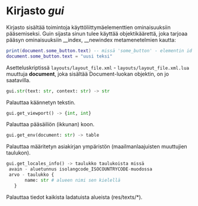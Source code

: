 # Kirjasto *gui*

Kirjasto sisältää toimintoja käyttöliittymäelementtien ominaisuuksiin pääsemiseksi. Guin sijasta sinun tulee käyttää objektikäärettä, joka tarjoaa pääsyn ominaisuuksiin __index, __newindex metamenetelmien kautta:

```lua
print(document.some_button.text) -- missä 'some_button' - elementin id
document.some_button.text = "uusi teksi"
```

Asetteluskriptissä `layouts/layout_file.xml` - `layouts/layout_file.xml.lua` muuttuja **document**, joka sisältää Document-luokan objektin, on jo saatavilla.

```python
gui.str(text: str, context: str) -> str
```

Palauttaa käännetyn tekstin.

```python
gui.get_viewport() -> {int, int}
```

Palauttaa pääsäiliön (ikkunan) koon.

```python
gui.get_env(document: str) -> table
```

Palauttaa määritetyn asiakirjan ympäristön (maailmanlaajuisten muuttujien taulukon).

```python
gui.get_locales_info() -> taulukko taulukoista missä
 avain - aluetunnus isolangcode_ISOCOUNTRYCODE-muodossa
 arvo - taulukko {
       name: str # alueen nimi sen kielellä
   }
```

Palauttaa tiedot kaikista ladatuista alueista (res/texts/\*).
